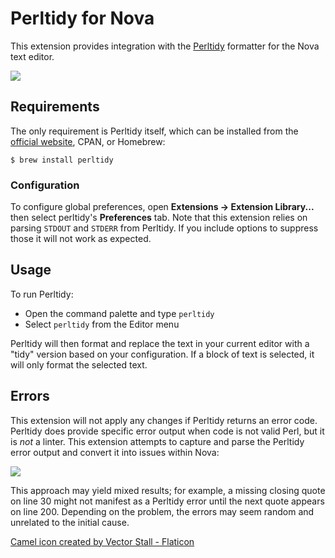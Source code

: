# Perltidy for Nova

This extension provides integration with the [Perltidy](https://perltidy.sourceforge.net) formatter for the Nova text editor.

![](https://github.com/mrsdizzie/nova-perltidy/assets/1669571/cdfb2da9-ae7b-446f-9121-77c7b7bf6bd1)

## Requirements

The only requirement is Perltidy itself, which can be installed from the [official website](https://perltidy.sourceforge.net), CPAN, or Homebrew:

```shell
$ brew install perltidy
```

### Configuration

To configure global preferences, open **Extensions → Extension Library...** then select perltidy's **Preferences** tab. Note that this extension relies on parsing `STDOUT` and `STDERR` from Perltidy. If you include options to suppress those it will not work as expected.

## Usage

To run Perltidy:

- Open the command palette and type `perltidy`
- Select `perltidy` from the Editor menu

Perltidy will then format and replace the text in your current editor with a "tidy" version based on your configuration. If a block of text is selected, it will only format the selected text.

## Errors

This extension will not apply any changes if Perltidy returns an error code. Perltidy does provide specific error output when code is not valid Perl, but it is _not_ a linter. This extension attempts to capture and parse the Perltidy error output and convert it into issues within Nova:

![](https://github.com/mrsdizzie/nova-perltidy/assets/1669571/7c074f66-0826-46db-be89-1371a3d5f2c7)

This approach may yield mixed results; for example, a missing closing quote on line 30 might not manifest as a Perltidy error until the next quote appears on line 200. Depending on the problem, the errors may seem random and unrelated to the initial cause.

<a href="https://www.flaticon.com/free-icons/camel" title="camel icon">Camel icon created by Vector Stall - Flaticon</a>

